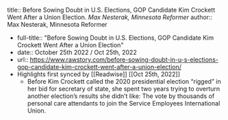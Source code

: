 title:: Before Sowing Doubt in U.S. Elections, GOP Candidate Kim Crockett Went After a Union Election. *Max Nesterak, Minnesota Reformer*
author:: Max Nesterak, Minnesota Reformer

- full-title:: "Before Sowing Doubt in U.S. Elections, GOP Candidate Kim Crockett Went After a Union Election"
- date:: October 25th 2022 / Oct 25th, 2022
- url:: https://www.rawstory.com/before-sowing-doubt-in-u-s-elections-gop-candidate-kim-crockett-went-after-a-union-election/
- Highlights first synced by [[Readwise]] [[Oct 25th, 2022]]
	- Before Kim Crockett called the 2020 presidential election “rigged” in her bid for secretary of state, she spent two years trying to overturn another election’s results she didn’t like: The vote by thousands of personal care attendants to join the Service Employees International Union.